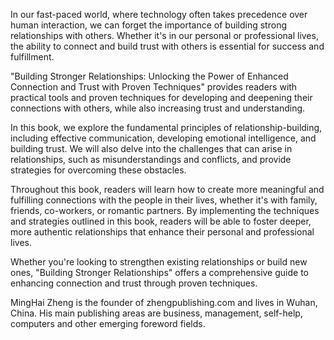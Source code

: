 
In our fast-paced world, where technology often takes precedence over human interaction, we can forget the importance of building strong relationships with others. Whether it's in our personal or professional lives, the ability to connect and build trust with others is essential for success and fulfillment.

"Building Stronger Relationships: Unlocking the Power of Enhanced Connection and Trust with Proven Techniques" provides readers with practical tools and proven techniques for developing and deepening their connections with others, while also increasing trust and understanding.

In this book, we explore the fundamental principles of relationship-building, including effective communication, developing emotional intelligence, and building trust. We will also delve into the challenges that can arise in relationships, such as misunderstandings and conflicts, and provide strategies for overcoming these obstacles.

Throughout this book, readers will learn how to create more meaningful and fulfilling connections with the people in their lives, whether it's with family, friends, co-workers, or romantic partners. By implementing the techniques and strategies outlined in this book, readers will be able to foster deeper, more authentic relationships that enhance their personal and professional lives.

Whether you're looking to strengthen existing relationships or build new ones, "Building Stronger Relationships" offers a comprehensive guide to enhancing connection and trust through proven techniques.

MingHai Zheng is the founder of zhengpublishing.com and lives in Wuhan, China. His main publishing areas are business, management, self-help, computers and other emerging foreword fields.
